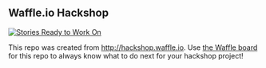 ## Waffle.io Hackshop

[![Stories Ready to Work On](https://badge.waffle.io/whitebird08/ketohero-cfd.svg?label=ready&title=Cards%20Ready%20To%20Work%20On)](https://waffle.io/whitebird08/ketohero-cfd)

This repo was created from http://hackshop.waffle.io. Use [the Waffle board](https://waffle.io/whitebird08/ketohero-cfd) for this repo to always know what to do next for your hackshop project!